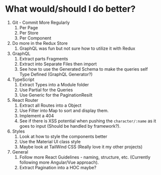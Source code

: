 # What would/should I do better?

1. Git - Commit More Regularly
   1. Per Page
   2. Per Store
   3. Per Component
2. Do more in the Redux Store
   1. GraphQL was fun but not sure how to utilize it with Redux
3. GraphQL
   1. Extract parts Fragments
   2. Extract into Separate Files then import
   3. See how to use the Generated Schema to make the queries self Type Defined (GraphQL Generator?)
4. TypeScript
   1. Extract Types into a Module folder
   2. Use Partial for the Queries
   3. Use Generic for the PaginationResilt
5. React Router
   1. Extract all Routes into a Object
   2. Use Filter into Map to sort and display them.
   3. Implement a 404
   4. See if there is XSS potential when pushing the `character/:name` as it goes to input (Should be handled by framework?).
6. Styles
   1. Look at how to style the components better
   2. Use the Material UI class style
   3. Maybe look at TailWind CSS (Really love it my other projects)
7. General
   1. Follow more React Guidelines - naming, structure, etc. (Currently following more Angular/Vue approach).
   2. Extract Pagination into a HOC maybe?